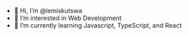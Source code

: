 - 👋 Hi, I’m @lemiskutswa
- 👀 I’m interested in Web Development 
- 🌱 I’m currently learning Javascript, TypeScript, and React






<!---
lemiskutswa/lemiskutswa is a ✨ special ✨ repository because its `README.md` (this file) appears on your GitHub profile.
You can click the Preview link to take a look at your changes.
--->
